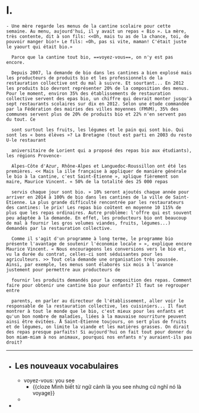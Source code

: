 # I.
	- Une mère regarde les menus de la cantine scolaire pour cette semaine. Au menu, aujourd'hui, il y avait un repas « Bio ». La mère, très contente, dit à son fils: <<Oh, mais tu as de la chance, toi, de pouvoir manger bio!» Le fils: «Oh, pas si vite, maman! C'était juste le yaourt qui était bio.» 
	  
	  Parce que la cantine tout bio, ==voyez-vous==, on n'y est pas encore.
	  
	  Depuis 2007, la demande de bio dans les cantines a bien explosé mais les producteurs de produits bio et les professionnels de la restauration collective ont du mal à suivre. Et sourtant... En 2012 les produits bio devront représenter 20% de la composition des menus. Pour le moment, environ 35% des établissements de restauration collective servent des epas bio, un chiffre qui devrait monter jusqu'à sept restaurants scolaires sur dix en 2012. Selon une étude commandée par la Fédération des mairies des villes moyennes (FMVM), 35% des communes servent plus de 20% de produits bio et 22% n'en servent pas du tout. Ce
	  
	  sont surtout les fruits, les légumes et le pain qui sont bio. Qui sont les « bons élèves »? La Bretagne (tout est parti en 2003 du resto U-le restaurant
	  
	  aniversitaire de Lorient qui a proposé des repas bio aux étudiants), les régions Provence-
	  
	  Alpes-Côte d'Azur, Rhône-Alpes et Languedoc-Roussillon ont été les premières. << Mais la ille française à appliquer de manière générale le bio à la cantine, c'est Saint-Étienne », xplique fièrement son maire, Maurice Vincent. « 50% de la totalité des 25 000 repas
	  
	  servis chaque jour sont bio. » 10% seront ajoutés chaque année pour arriver en 2014 à 100% de bio dans les cantines de la ville de Saint-Etienne. La plus grande difficulté rencontrée par les restaurateurs des cantines: le prix! Les repas bio coûtent en moyenne 10 115% de plus que les repas ordinaires. Autre problème: l'offre qui est souvent peu adaptée à la demande. En effet, les producteurs bio ont beaucoup de mal à fournir les gros volumes viandes, fruits, légumes...) demandés par la restauration collective.
	  
	  Comme il s'agit d'un programme à long terme, le programme bio présente l'avantage de soutenir l'économie locale » », explique encore Maurice Vincent. « Nous encourageons les conversions vers le bio et, vu la durée du contrat, celles-ci sont séduisantes pour les agriculteurs. >> Tout cela demande une organisation très poussée. Ainsi, par exemple, les menus sont élaborés six mois à l'avance justement pour permettre aux producteurs de
	  
	  fournir les produits demandés pour la composition des repas. Comment faire pour obtenir une cantine bio pour enfants? Il faut se regrouper entre
	  
	  parents, en parler au directeur de l'établissement, aller voir le responsable de la restauration collective, les cuisiniers... Il faut montrer à tout le monde que le bio, c'est mieux pour les enfants et qu'un bon nombre de maladies, liées à la mauvaise nourriture peuvent ainsi être évitées. Å Saint-Étienne toujours, on sert plus de fruits et de légumes, on limite la viande et les matières grasses. On dirait des repas presque parfaits! Si aujourd'hui on fait tout pour donner du bon miam-miam à nos animaux, pourquoi nos enfants n'y auraient-ils pas droit?
- ---
- ## Les nouveaux vocabulaires
	- voyez-vous: you see
		- {{cloze Mình biết từ ngữ cảnh là you see nhưng cứ nghĩ nó là voyage}}
	-
-